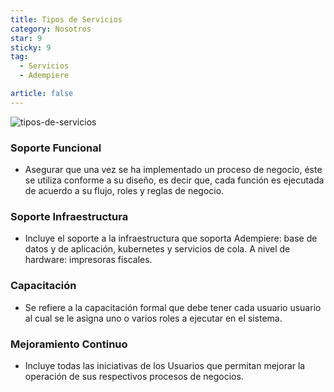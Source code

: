 ```yaml
---
title: Tipos de Servicios
category: Nosotros
star: 9
sticky: 9
tag:
  - Servicios
  - Adempiere

article: false
---
```


![tipos-de-servicios](/assets/img/about/advanced-functional-support-scheme/types-of-services.png)

### Soporte Funcional

- Asegurar que una vez se ha implementado un proceso de negocio, éste se utiliza conforme a su diseño, es decir que, cada función es ejecutada de acuerdo a su flujo, roles y reglas de negocio.

### Soporte Infraestructura

- Incluye el soporte a la infraestructura que soporta Adempiere: base de datos y de aplicación, kubernetes y servicios de cola. A nivel de hardware: impresoras fiscales.

### Capacitación

- Se refiere a la capacitación formal que debe tener cada usuario usuario al cual se le asigna uno o varios roles a ejecutar en el sistema.

### Mejoramiento Continuo

- Incluye todas las iniciativas de los Usuarios que permitan mejorar la operación de sus respectivos procesos de negocios.

